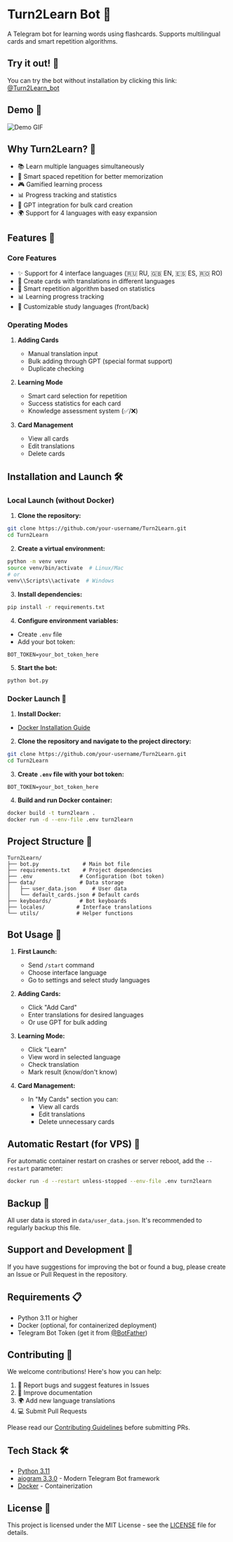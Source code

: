 # Turn2Learn Bot 🤖

A Telegram bot for learning words using flashcards. Supports multilingual cards and smart repetition algorithms.

## Try it out! 🚀
You can try the bot without installation by clicking this link: [@Turn2Learn_bot](https://t.me/Turn2Learn_bot)

## Demo 📱
![Demo GIF](demo.gif)

## Why Turn2Learn? 🎯
- 📚 Learn multiple languages simultaneously
- 🧠 Smart spaced repetition for better memorization
- 🎮 Gamified learning process
- 📊 Progress tracking and statistics
- 🤖 GPT integration for bulk card creation
- 🌍 Support for 4 languages with easy expansion

## Features 🚀

### Core Features
- ✨ Support for 4 interface languages (🇷🇺 RU, 🇬🇧 EN, 🇪🇸 ES, 🇷🇴 RO)
- 📝 Create cards with translations in different languages
- 🔄 Smart repetition algorithm based on statistics
- 📊 Learning progress tracking
- 🎯 Customizable study languages (front/back)

### Operating Modes
1. **Adding Cards**
   - Manual translation input
   - Bulk adding through GPT (special format support)
   - Duplicate checking

2. **Learning Mode**
   - Smart card selection for repetition
   - Success statistics for each card
   - Knowledge assessment system (✅/❌)

3. **Card Management**
   - View all cards
   - Edit translations
   - Delete cards

## Installation and Launch 🛠

### Local Launch (without Docker)

1. **Clone the repository:**
```bash
git clone https://github.com/your-username/Turn2Learn.git
cd Turn2Learn
```

2. **Create a virtual environment:**
```bash
python -m venv venv
source venv/bin/activate  # Linux/Mac
# or
venv\\Scripts\\activate  # Windows
```

3. **Install dependencies:**
```bash
pip install -r requirements.txt
```

4. **Configure environment variables:**
- Create `.env` file
- Add your bot token:
```
BOT_TOKEN=your_bot_token_here
```

5. **Start the bot:**
```bash
python bot.py
```

### Docker Launch 🐳

1. **Install Docker:**
- [Docker Installation Guide](https://docs.docker.com/get-docker/)

2. **Clone the repository and navigate to the project directory:**
```bash
git clone https://github.com/your-username/Turn2Learn.git
cd Turn2Learn
```

3. **Create `.env` file with your bot token:**
```
BOT_TOKEN=your_bot_token_here
```

4. **Build and run Docker container:**
```bash
docker build -t turn2learn .
docker run -d --env-file .env turn2learn
```

## Project Structure 📁

```
Turn2Learn/
├── bot.py              # Main bot file
├── requirements.txt    # Project dependencies
├── .env               # Configuration (bot token)
├── data/              # Data storage
│   ├── user_data.json     # User data
│   └── default_cards.json # Default cards
├── keyboards/         # Bot keyboards
├── locales/          # Interface translations
└── utils/            # Helper functions
```

## Bot Usage 📱

1. **First Launch:**
   - Send `/start` command
   - Choose interface language
   - Go to settings and select study languages

2. **Adding Cards:**
   - Click "Add Card"
   - Enter translations for desired languages
   - Or use GPT for bulk adding

3. **Learning Mode:**
   - Click "Learn"
   - View word in selected language
   - Check translation
   - Mark result (know/don't know)

4. **Card Management:**
   - In "My Cards" section you can:
     - View all cards
     - Edit translations
     - Delete unnecessary cards

## Automatic Restart (for VPS) 🔄

For automatic container restart on crashes or server reboot, add the `--restart` parameter:

```bash
docker run -d --restart unless-stopped --env-file .env turn2learn
```

## Backup 💾

All user data is stored in `data/user_data.json`. It's recommended to regularly backup this file.

## Support and Development 🤝

If you have suggestions for improving the bot or found a bug, please create an Issue or Pull Request in the repository.

## Requirements 📋
- Python 3.11 or higher
- Docker (optional, for containerized deployment)
- Telegram Bot Token (get it from [@BotFather](https://t.me/BotFather))

## Contributing 🤝
We welcome contributions! Here's how you can help:

1. 🐛 Report bugs and suggest features in Issues
2. 📝 Improve documentation
3. 🌍 Add new language translations
4. 💻 Submit Pull Requests

Please read our [Contributing Guidelines](CONTRIBUTING.md) before submitting PRs.

## Tech Stack 🛠
- [Python 3.11](https://www.python.org/)
- [aiogram 3.3.0](https://docs.aiogram.dev/) - Modern Telegram Bot framework
- [Docker](https://www.docker.com/) - Containerization

## License 📄
This project is licensed under the MIT License - see the [LICENSE](LICENSE) file for details. 
